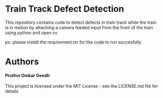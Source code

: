 <h1>Train Track Defect Detection</h1>

This repository contains code to detect defects in train track while the train is in motion by attaching a camera feeded input from the front of the train using python and open cv

ps: please install the requirement.txt for the code to run succesfully

<h1>Authors</h1>
<h4>Pruthvi Omkar Geedh</h4>
This project is licensed under the MIT License - see the LICENSE.md file for details


